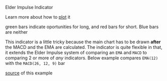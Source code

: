 Elder Impulse Indicator

Learn more about how to [plot](http://stockcharts.com/school/doku.php?id=chart_school:chart_analysis:elder_impulse_system) it

green bars indicate oportunities for long, and red bars for short. Blue bars are neither

This indicator is a little tricky because the main chart has to be drawn **after** the MACD and the EMA are calculated. The indicator is quite flexible in that, it extends the Elder Impulse system of comparing an `EMA` and `MACD` to comparing 2 or more of _any_ indicators. Below example compares `EMA(12)` with the `MACD(26, 12, 9)` bar

[source](https://github.com/kossidts/react-stockcharts/blob/master/docs/lib/charts/OHLCChartWithElderImpulseIndicator.js) <!-- , [codesandbox](https://codesandbox.io/s/github/rrag/react-stockcharts-examples2/tree/master/examples/OHLCChartWithElderImpulseIndicator) --> of this example
